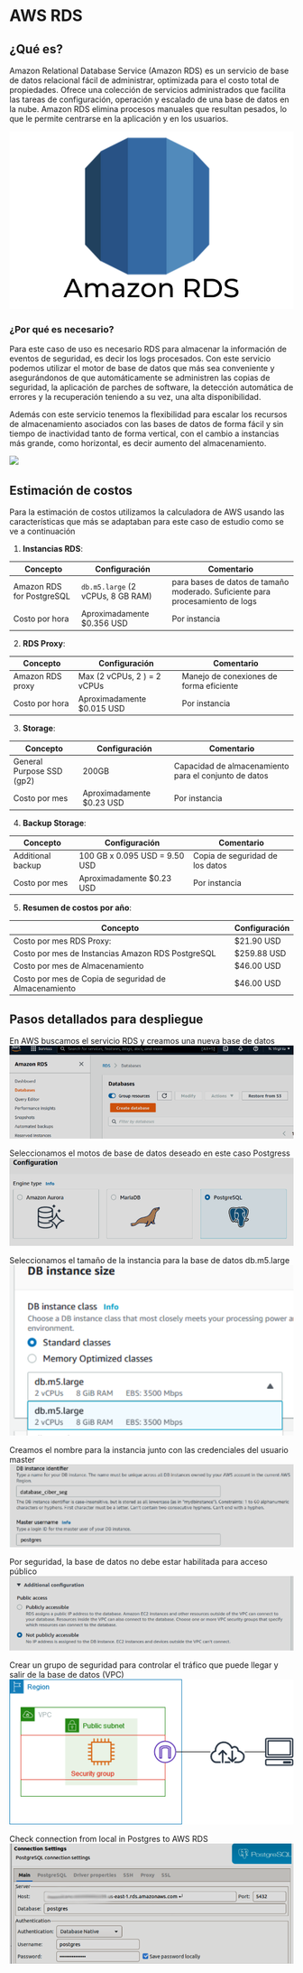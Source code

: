 # AWS RDS

## ¿Qué es?

Amazon Relational Database Service (Amazon RDS) es un servicio de base de datos relacional fácil de administrar, optimizada para el costo total de propiedades. Ofrece una colección de servicios administrados que facilita las tareas de configuración, operación y escalado de una base de datos en la nube. Amazon RDS elimina procesos manuales que resultan pesados, lo que le permite centrarse en la aplicación y en los usuarios.

![](../../assets/rds/rds.png)

### ¿Por qué es necesario?

Para este caso de uso es necesario RDS para almacenar la información de eventos de seguridad, es decir los logs procesados. Con este servicio podemos utilizar el motor de base de datos que más sea conveniente y asegurándonos de que automáticamente se administren las copias de seguridad, la aplicación de parches de software, la detección automática de errores y la recuperación teniendo a su vez, una alta disponibilidad.

Además con este servicio tenemos la flexibilidad para escalar los recursos de almacenamiento asociados con las bases de datos de forma fácil y sin tiempo de inactividad tanto de forma vertical, con el cambio a instancias más grande, como horizontal, es decir aumento del almacenamiento.

![](../../assets/rds/benefits.png)

## Estimación de costos

Para la estimación de costos utilizamos la calculadora de AWS usando las características que más se adaptaban para este caso de estudio como se ve a continuación

1. **Instancias RDS**:

  | Concepto       | Configuración                 | Comentario                            |
   | -------------- | ----------------------------- | ------------------------------------- |
   |  Amazon RDS for PostgreSQL      | `db.m5.large` (2 vCPUs, 8 GB RAM) | para bases de datos de tamaño moderado. Suficiente para procesamiento de logs |
   | Costo por hora | Aproximadamente $0.356 USD        | Por instancia                         |

2. **RDS Proxy**:

  | Concepto       | Configuración                 | Comentario                            |
   | -------------- | ----------------------------- | ------------------------------------- |
   |  Amazon RDS proxy      | Max (2 vCPUs, 2 ) = 2 vCPUs | Manejo de conexiones de forma eficiente |
   | Costo por hora | Aproximadamente $0.015 USD        | Por instancia                         |

3. **Storage**:

  | Concepto       | Configuración                 | Comentario                            |
   | -------------- | ----------------------------- | ------------------------------------- |
   |  General Purpose SSD (gp2)      |200GB | Capacidad de almacenamiento para el conjunto de datos |
   | Costo por mes | Aproximadamente $0.23 USD        | Por instancia                         |

4. **Backup Storage**:

  | Concepto       | Configuración                 | Comentario                            |
   | -------------- | ----------------------------- | ------------------------------------- |
   |  Additional backup       |100 GB x 0.095 USD = 9.50 USD | Copia de seguridad de los datos |
   | Costo por mes | Aproximadamente $0.23 USD        | Por instancia                         |

5. **Resumen de costos por año**:

| Concepto       | Configuración                 |
   | -------------- | ----------------------------- |
   | Costo por mes  RDS Proxy:        |$21.90 USD |
   | Costo por mes de Instancias Amazon RDS PostgreSQL |$259.88 USD        |
   | Costo por mes de Almacenamiento |$46.00 USD        |
   | Costo por mes de Copia de seguridad de Almacenamiento |$46.00 USD        |

## Pasos detallados para despliegue

En AWS buscamos el servicio RDS y creamos una nueva base de datos 
![](../../assets/rds/create.png)


Seleccionamos el motos de base de datos deseado en este caso Postgress
![](../../assets/rds/postgres.png)


Seleccionamos el tamaño de la instancia para la base de datos db.m5.large
![](../../assets/rds/db5large.png)


Creamos el nombre para la instancia junto con las credenciales del usuario master 
![](../../assets/rds/dbinstance.png)

Por seguridad, la base de datos no debe estar habilitada para acceso público 
![](../../assets/rds/public_access.png)

Crear un grupo de seguridad para controlar el tráfico que puede llegar y salir de la base de datos (VPC)
![](../../assets/rds/vpc.png)

Check connection from local in Postgres to AWS RDS
![](../../assets/rds/local_connection.png)